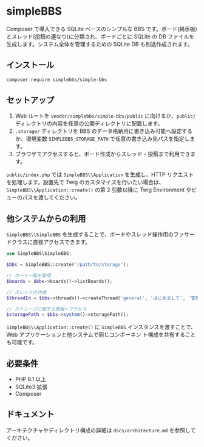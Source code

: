 # simpleBBS

Composer で導入できる SQLite ベースのシンプルな BBS です。ボード(掲示板)とスレッド(投稿の連なり)に分類され、ボードごとに SQLite
の DB ファイルを生成します。システム全体を管理するための SQLite DB も別途作成されます。

## インストール

```bash
composer require simplebbs/simple-bbs
```

## セットアップ
1. Web ルートを `vendor/simplebbs/simple-bbs/public` に向けるか、`public/` ディレクトリの内容を任意の公開ディレクトリに配置します。
2. `.storage/` ディレクトリを BBS のデータ格納用に書き込み可能へ設定するか、環境変数 `SIMPLEBBS_STORAGE_PATH` で任意の書き込み先パスを指定します。
3. ブラウザでアクセスすると、ボード作成からスレッド・投稿まで利用できます。

`public/index.php` では `SimpleBBS\\Application` を生成し、HTTP リクエストを処理します。設置先で Twig のカスタマイズを行いたい場合は、
`SimpleBBS\\Application::create()` の第 2 引数以降に Twig Environment やビューのパスを渡してください。

## 他システムからの利用

`SimpleBBS\\SimpleBBS` を生成することで、ボードやスレッド操作用のファサードクラスに直接アクセスできます。

```php
use SimpleBBS\SimpleBBS;

$bbs = SimpleBBS::create('/path/to/storage');

// ボード一覧を取得
$boards = $bbs->boards()->listBoards();

// スレッドの作成
$threadId = $bbs->threads()->createThread('general', 'はじめまして', '管理人', 'よろしくお願いします。');

// ストレージに関する情報へアクセス
$storagePath = $bbs->system()->storagePath();
```

`SimpleBBS\\Application::create()` に `SimpleBBS` インスタンスを渡すことで、Web アプリケーションと他システムで同じコンポーネン
ト構成を共有することも可能です。

## 必要条件
- PHP 8.1 以上
- SQLite3 拡張
- Composer

## ドキュメント
アーキテクチャやディレクトリ構成の詳細は `docs/architecture.md` を参照してください。
